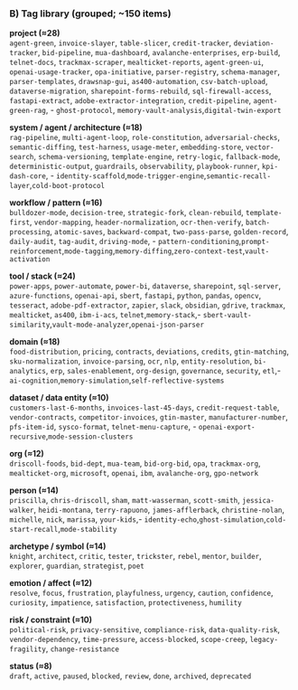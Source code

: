 ### B) Tag library (grouped; ~150 items)

**project (≈28)**  
`agent-green`, `invoice-slayer`, `table-slicer`, `credit-tracker`, `deviation-tracker`, `bid-pipeline`, `mua-dashboard`, `avalanche-enterprises`, `erp-build`, `telnet-docs`, `trackmax-scraper`, `mealticket-reports`, `agent-green-ui`, `openai-usage-tracker`, `opa-initiative`, `parser-registry`, `schema-manager`, `parser-templates`, `drawsnap-gui`, `as400-automation`, `csv-batch-upload`, `dataverse-migration`, `sharepoint-forms-rebuild`, `sql-firewall-access`, `fastapi-extract`, `adobe-extractor-integration`, `credit-pipeline`, `agent-green-rag`, - `ghost-protocol`, `memory-vault-analysis`,`digital-twin-export`

**system / agent / architecture (≈18)**  
`rag-pipeline`, `multi-agent-loop`, `role-constitution`, `adversarial-checks`, `semantic-diffing`, `test-harness`, `usage-meter`, `embedding-store`, `vector-search`, `schema-versioning`, `template-engine`, `retry-logic`, `fallback-mode`, `deterministic-output`, `guardrails`, `observability`, `playbook-runner`, `kpi-dash-core`, - `identity-scaffold`,`mode-trigger-engine`,`semantic-recall-layer`,`cold-boot-protocol`

**workflow / pattern (≈16)**  
`bulldozer-mode`, `decision-tree`, `strategic-fork`, `clean-rebuild`, `template-first`, `vendor-mapping`, `header-normalization`, `ocr-then-verify`, `batch-processing`, `atomic-saves`, `backward-compat`, `two-pass-parse`, `golden-record`, `daily-audit`, `tag-audit`, `driving-mode`, - `pattern-conditioning`,`prompt-reinforcement`,`mode-tagging`,`memory-diffing`,`zero-context-test`,`vault-activation`

**tool / stack (≈24)**  
`power-apps`, `power-automate`, `power-bi`, `dataverse`, `sharepoint`, `sql-server`, `azure-functions`, `openai-api`, `sbert`, `fastapi`, `python`, `pandas`, `opencv`, `tesseract`, `adobe-pdf-extractor`, `zapier`, `slack`, `obsidian`, `gdrive`, `trackmax`, `mealticket`, `as400`, `ibm-i-acs`, `telnet`,`memory-stack`,- `sbert-vault-similarity`,`vault-mode-analyzer`,`openai-json-parser`

**domain (≈18)**  
`food-distribution`, `pricing`, `contracts`, `deviations`, `credits`, `gtin-matching`, `sku-normalization`, `invoice-parsing`, `ocr`, `nlp`, `entity-resolution`, `bi-analytics`, `erp`, `sales-enablement`, `org-design`, `governance`, `security`, `etl`,- `ai-cognition`,`memory-simulation`,`self-reflective-systems`

**dataset / data entity (≈10)**  
`customers-last-6-months`, `invoices-last-45-days`, `credit-request-table`, `vendor-contracts`, `competitor-invoices`, `gtin-master`, `manufacturer-number`, `pfs-item-id`, `sysco-format`, `telnet-menu-capture`, - `openai-export-recursive`,`mode-session-clusters`

**org (≈12)**  
`driscoll-foods`, `bid-dept`, `mua-team`, `bid-org-bid`, `opa`, `trackmax-org`, `mealticket-org`, `microsoft`, `openai`, `ibm`, `avalanche-org`, `gpo-network`

**person (≈14)**  
`priscilla`, `chris-driscoll`, `sham`, `matt-wasserman`, `scott-smith`, `jessica-walker`, `heidi-montana`, `terry-rapuono`, `james-afflerback`, `christine-nolan`, `michelle`, `nick`, `marissa`, `your-kids`,- `identity-echo`,`ghost-simulation`,`cold-start-recall`,`mode-stability`

**archetype / symbol (≈14)**  
`knight`, `architect`, `critic`, `tester`, `trickster`, `rebel`, `mentor`, `builder`, `explorer`, `guardian`, `strategist`, `poet`

**emotion / affect (≈12)**  
`resolve`, `focus`, `frustration`, `playfulness`, `urgency`, `caution`, `confidence`, `curiosity`, `impatience`, `satisfaction`, `protectiveness`, `humility`

**risk / constraint (≈10)**  
`political-risk`, `privacy-sensitive`, `compliance-risk`, `data-quality-risk`, `vendor-dependency`, `time-pressure`, `access-blocked`, `scope-creep`, `legacy-fragility`, `change-resistance`

**status (≈8)**  
`draft`, `active`, `paused`, `blocked`, `review`, `done`, `archived`, `deprecated`